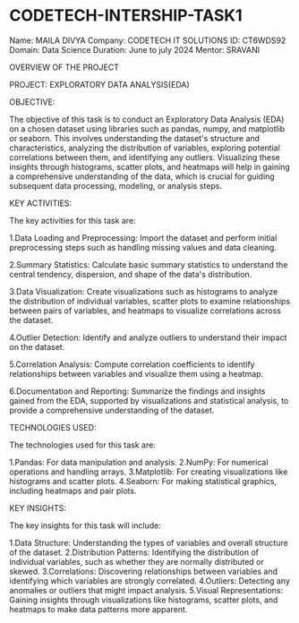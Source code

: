 # CODETECH-INTERSHIP-TASK1
Name: MAILA DIVYA
Company: CODETECH IT SOLUTIONS
ID: CT6WDS92
Domain: Data Science
Duration: June to july 2024
Mentor: SRAVANI

OVERVIEW OF THE PROJECT

PROJECT: EXPLORATORY DATA ANALYSIS(EDA)

OBJECTIVE:

The objective of this task is to conduct an Exploratory Data Analysis (EDA) on a chosen dataset using libraries such as pandas, numpy, and matplotlib or seaborn. This involves understanding the dataset's structure and characteristics, analyzing the distribution of variables, exploring potential correlations between them, and identifying any outliers. Visualizing these insights through histograms, scatter plots, and heatmaps will help in gaining a comprehensive understanding of the data, which is crucial for guiding subsequent data processing, modeling, or analysis steps.

KEY ACTIVITIES:

The key activities for this task are:

1.Data Loading and Preprocessing: Import the dataset and perform initial preprocessing steps such as handling missing values and data cleaning.

2.Summary Statistics: Calculate basic summary statistics to understand the central tendency, dispersion, and shape of the data's distribution.

3.Data Visualization: Create visualizations such as histograms to analyze the distribution of individual variables, scatter plots to examine relationships between pairs of variables, and heatmaps to visualize correlations across the dataset.

4.Outlier Detection: Identify and analyze outliers to understand their impact on the dataset.

5.Correlation Analysis: Compute correlation coefficients to identify relationships between variables and visualize them using a heatmap.

6.Documentation and Reporting: Summarize the findings and insights gained from the EDA, supported by visualizations and statistical analysis, to provide a comprehensive understanding of the dataset.

TECHNOLOGIES USED:

The technologies used for this task are:

1.Pandas: For data manipulation and analysis.
2.NumPy: For numerical operations and handling arrays.
3.Matplotlib: For creating visualizations like histograms and scatter plots.
4.Seaborn: For making statistical graphics, including heatmaps and pair plots.

KEY INSIGHTS:

The key insights for this task will include:

1.Data Structure: Understanding the types of variables and overall structure of the dataset.
2.Distribution Patterns: Identifying the distribution of individual variables, such as whether they are normally distributed or skewed.
3.Correlations: Discovering relationships between variables and identifying which variables are strongly correlated.
4.Outliers: Detecting any anomalies or outliers that might impact analysis.
5.Visual Representations: Gaining insights through visualizations like histograms, scatter plots, and heatmaps to make data patterns more apparent.




